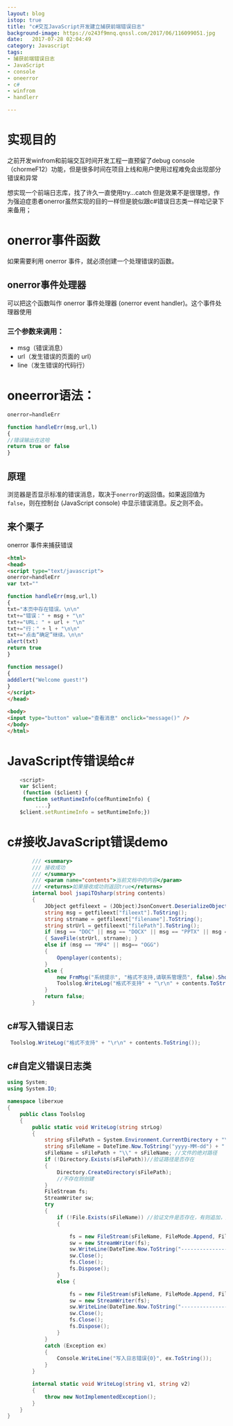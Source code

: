 ```yaml
---
layout: blog
istop: true
title: "c#交互JavaScript开发建立捕获前端错误日志"
background-image: https://o243f9mnq.qnssl.com/2017/06/116099051.jpg
date:   2017-07-28 02:04:49
category: Javascript
tags:
- 捕获前端错误日志
- JavaScript
- console
- oneerror
- c#
- winfrom
- handlerr

---
```


# 实现目的
 
之前开发winfrom和前端交互时间开发工程一直预留了debug console（chormeF12）功能，但是很多时间在项目上线和用户使用过程难免会出现部分错误和异常
 
想实现一个前端日志库，找了许久一直使用try...catch 但是效果不是很理想，作为强迫症患者onerror虽然实现的目的一样但是貌似跟c#错误日志类一样哈记录下来备用；
 
# onerror事件函数
如果需要利用 onerror 事件，就必须创建一个处理错误的函数。

## onerror事件处理器 
可以把这个函数叫作 onerror 事件处理器 (onerror event handler)。这个事件处理器使用

### 三个参数来调用：

- msg（错误消息）
- url（发生错误的页面的 url）
- line（发生错误的代码行）

# oneerror语法：

```JavaScript
onerror=handleErr

function handleErr(msg,url,l)
{
//错误输出在这哈
return true or false
}
```
## 原理

浏览器是否显示标准的错误消息，取决于``onerror``的返回值。如果返回值为``false``，则在控制台 (JavaScript console) 中显示错误消息。反之则不会。
 
## 来个栗子
 onerror 事件来捕获错误
  
```Html
<html>
<head>
<script type="text/javascript">
onerror=handleErr
var txt=""

function handleErr(msg,url,l)
{
txt="本页中存在错误。\n\n"
txt+="错误：" + msg + "\n"
txt+="URL: " + url + "\n"
txt+="行：" + l + "\n\n"
txt+="点击“确定”继续。\n\n"
alert(txt)
return true
}

function message()
{
adddlert("Welcome guest!")
}
</script>
</head>

<body>
<input type="button" value="查看消息" onclick="message()" />
</body>
</html>
```
# JavaScript传错误给c#

```JavaScript
    <script>
    var $client;
     (function ($client) {
     function setRuntimeInfo(cefRuntimeInfo) {
         ....}
    $client.setRuntimeInfo = setRuntimeInfo;})

```
# c#接收JavaScript错误demo
```c#
        /// <summary>
        /// 接收成功
        /// </summary>
        /// <param name="contents">当前文档中的内容</param>
        /// <returns>如果接收成功则返回true</returns>
        internal bool jsapiTOsharp(string contents)
        {
            JObject getfileext = (JObject)JsonConvert.DeserializeObject(contents);
            string msg = getfileext["fileext"].ToString();
            string strname = getfileext["filename"].ToString();
            string strUrl = getfileext["filePath"].ToString();
            if (msg == "DOC" || msg == "DOCX" || msg == "PPTX" || msg == "PPT")
            { SaveFile(strUrl, strname); }
            else if (msg == "MP4" || msg== "OGG")
            {
                Openplayer(contents);
            }
            else {
                new FrmMsg("系统提示", "格式不支持,请联系管理员", false).ShowDialog();
                Toolslog.WriteLog("格式不支持" + "\r\n" + contents.ToString());
            }
            return false;
        }
```

## c#写入错误日志
```C#
 Toolslog.WriteLog("格式不支持" + "\r\n" + contents.ToString());
```
## c#自定义错误日志类
```C#
using System;
using System.IO;

namespace liberxue
{
    public class Toolslog
    {
        public static void WriteLog(string strLog)
        {
            string sFilePath = System.Environment.CurrentDirectory + "\\log";
            string sFileName = DateTime.Now.ToString("yyyy-MM-dd") + ".log";
            sFileName = sFilePath + "\\" + sFileName; //文件的绝对路径
            if (!Directory.Exists(sFilePath))//验证路径是否存在
            {
                Directory.CreateDirectory(sFilePath);
                //不存在则创建
            }
            FileStream fs;
            StreamWriter sw;
            try
            {
                if (!File.Exists(sFileName)) //验证文件是否存在，有则追加，无则创建
                {

                    fs = new FileStream(sFileName, FileMode.Append, FileAccess.Write);
                    sw = new StreamWriter(fs);
                    sw.WriteLine(DateTime.Now.ToString("---------------[" + "yyyy-MM-dd HH:mm:ss"+ "]") + "---------------" + strLog);
                    sw.Close();
                    fs.Close();
                    fs.Dispose();
                }
                else {

                    fs = new FileStream(sFileName, FileMode.Append, FileAccess.Write);
                    sw = new StreamWriter(fs);
                    sw.WriteLine(DateTime.Now.ToString("---------------[" + "yyyy-MM-dd HH:mm:ss" + "]") + "---------------" + strLog);
                    sw.Close();
                    fs.Close();
                    fs.Dispose();
                }
            }
            catch (Exception ex)
            {
                Console.WriteLine("写入日志错误{0}", ex.ToString());
            }
        }

        internal static void WriteLog(string v1, string v2)
        {
            throw new NotImplementedException();
        }
    }
}

```